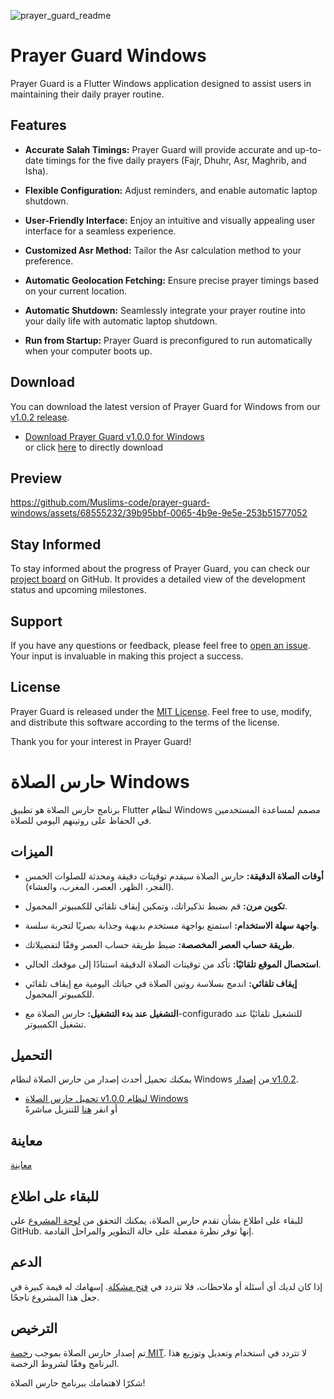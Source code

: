 ![prayer_guard_readme](https://github.com/Muslims-code/prayer-guard-windows/assets/68555232/4c5b0a00-93ed-4638-a65d-57dddf7a647a)

# Prayer Guard Windows

Prayer Guard is a Flutter Windows application designed to assist users in maintaining their daily prayer routine.

## Features

- **Accurate Salah Timings:** Prayer Guard will provide accurate and up-to-date timings for the five daily prayers (Fajr, Dhuhr, Asr, Maghrib, and Isha).

- **Flexible Configuration:** Adjust reminders, and enable automatic laptop shutdown.

- **User-Friendly Interface:** Enjoy an intuitive and visually appealing user interface for a seamless experience.

- **Customized Asr Method:** Tailor the Asr calculation method to your preference.

- **Automatic Geolocation Fetching:** Ensure precise prayer timings based on your current location.

- **Automatic Shutdown:** Seamlessly integrate your prayer routine into your daily life with automatic laptop shutdown.

- **Run from Startup:** Prayer Guard is preconfigured to run automatically when your computer boots up.

## Download

You can download the latest version of Prayer Guard for Windows from our [v1.0.2 release](https://github.com/Muslims-code/prayer-guard-windows/releases/tag/v1.0.2).

- [Download Prayer Guard v1.0.0 for Windows](https://github.com/Muslims-code/prayer-guard-windows/releases/tag/v1.0.2)<br>
or click [here](https://github.com/Muslims-code/prayer-guard-windows/releases/download/v1.0.2/prayer.guard.exe) to directly download

## Preview


https://github.com/Muslims-code/prayer-guard-windows/assets/68555232/39b95bbf-0065-4b9e-9e5e-253b51577052



## Stay Informed

To stay informed about the progress of Prayer Guard, you can check our [project board](https://github.com/orgs/Muslims-code/projects/1) on GitHub. It provides a detailed view of the development status and upcoming milestones.

## Support

If you have any questions or feedback, please feel free to [open an issue](https://github.com/Muslims-code/prayer-guard-desktop/issues). Your input is invaluable in making this project a success.

## License

Prayer Guard is released under the [MIT License](LICENSE). Feel free to use, modify, and distribute this software according to the terms of the license.


Thank you for your interest in Prayer Guard!




# حارس الصلاة Windows

برنامج حارس الصلاة هو تطبيق Flutter لنظام Windows مصمم لمساعدة المستخدمين في الحفاظ على روتينهم اليومي للصلاة.

## الميزات

- **أوقات الصلاة الدقيقة:** حارس الصلاة سيقدم توقيتات دقيقة ومحدثة للصلوات الخمس (الفجر، الظهر، العصر، المغرب، والعشاء).

- **تكوين مرن:** قم بضبط تذكيراتك، وتمكين إيقاف تلقائي للكمبيوتر المحمول.

- **واجهة سهلة الاستخدام:** استمتع بواجهة مستخدم بديهية وجذابة بصريًا لتجربة سلسة.

- **طريقة حساب العصر المخصصة:** ضبط طريقة حساب العصر وفقًا لتفضيلاتك.

- **استحصال الموقع تلقائيًا:** تأكد من توقيتات الصلاة الدقيقة استنادًا إلى موقعك الحالي.

- **إيقاف تلقائي:** اندمج بسلاسة روتين الصلاة في حياتك اليومية مع إيقاف تلقائي للكمبيوتر المحمول.

- **التشغيل عند بدء التشغيل:** حارس الصلاة مع-configurado للتشغيل تلقائيًا عند تشغيل الكمبيوتر.

## التحميل

يمكنك تحميل أحدث إصدار من حارس الصلاة لنظام Windows من [إصدار v1.0.2](https://github.com/Muslims-code/prayer-guard-windows/releases/tag/v1.0.2).

- [تحميل حارس الصلاة v1.0.0 لنظام Windows](https://github.com/Muslims-code/prayer-guard-windows/releases/tag/v1.0.2)<br>
أو انقر [هنا](https://github.com/Muslims-code/prayer-guard-windows/releases/download/v1.0.2/prayer.guard.exe) للتنزيل مباشرةً

## معاينة

[معاينة](https://github.com/Muslims-code/prayer-guard-windows/assets/68555232/39b95bbf-0065-4b9e-9e5e-253b51577052)

## للبقاء على اطلاع

للبقاء على اطلاع بشأن تقدم حارس الصلاة، يمكنك التحقق من [لوحة المشروع](https://github.com/orgs/Muslims-code/projects/1) على GitHub. إنها توفر نظرة مفصلة على حالة التطوير والمراحل القادمة.

## الدعم

إذا كان لديك أي أسئلة أو ملاحظات، فلا تتردد في [فتح مشكلة](https://github.com/Muslims-code/prayer-guard-desktop/issues). إسهامك له قيمة كبيرة في جعل هذا المشروع ناجحًا.

## الترخيص

تم إصدار حارس الصلاة بموجب [رخصة MIT](LICENSE). لا تتردد في استخدام وتعديل وتوزيع هذا البرنامج وفقًا لشروط الرخصة.

شكرًا لاهتمامك ببرنامج حارس الصلاة!
